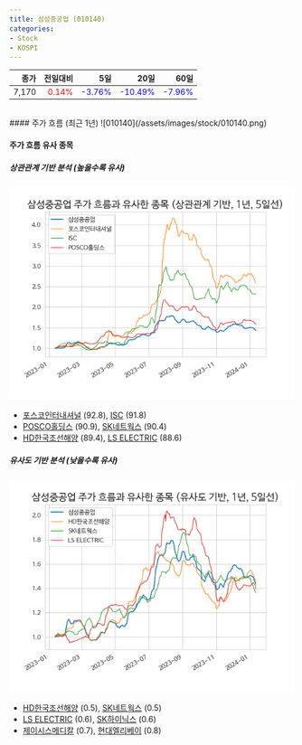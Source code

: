 ```yaml
---
title: 삼성중공업 (010140)
categories:
- Stock
- KOSPI
---
```


|종가|전일대비|5일|20일|60일|
|---:|-------:|--:|---:|---:|
|7,170|<span style="color: red">0.14%</span>|<span style="color: blue">-3.76%</span>|<span style="color: blue">-10.49%</span>|<span style="color: blue">-7.96%</span>|

<!-- more -->
<br>
#### 주가 흐름 (최근 1년)
![010140](/assets/images/stock/010140.png)


#### 주가 흐름 유사 종목


##### 상관관계 기반 분석 (높을수록 유사)
![010140](/assets/images/stock/010140_corr.png)
- [포스코인터내셔널](/047050/) (92.8), [ISC](/095340/) (91.8)
- [POSCO홀딩스](/005490/) (90.9), [SK네트웍스](/001740/) (90.4)
- [HD한국조선해양](/009540/) (89.4), [LS ELECTRIC](/010120/) (88.6)


##### 유사도 기반 분석 (낮을수록 유사)	
![010140](/assets/images/stock/010140_sim.png)
- [HD한국조선해양](/009540/) (0.5), [SK네트웍스](/001740/) (0.5)
- [LS ELECTRIC](/010120/) (0.6), [SK하이닉스](/000660/) (0.6)
- [제이시스메디칼](/287410/) (0.7), [현대엘리베이](/017800/) (0.8)